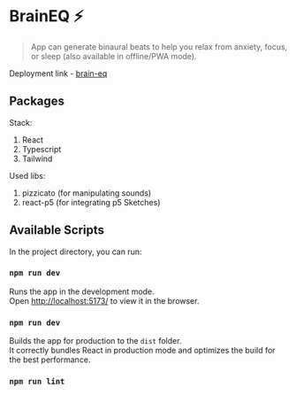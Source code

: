# BrainEQ ⚡

> App can generate binaural beats to help you relax from anxiety, focus, or sleep (also available in offline/PWA mode).

Deployment link - [brain-eq](https://brain-eq.vercel.app/)

## Packages

Stack:

1. React
2. Typescript
3. Tailwind

Used libs:

1. pizzicato (for manipulating sounds)
2. react-p5 (for integrating p5 Sketches)

## Available Scripts

In the project directory, you can run:

### `npm run dev`

Runs the app in the development mode.\
Open [http://localhost:5173/](http://localhost:5173/) to view it in the browser.

### `npm run dev`

Builds the app for production to the `dist` folder.\
It correctly bundles React in production mode and optimizes the build for the best performance.

### `npm run lint`
